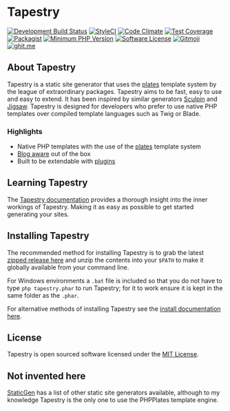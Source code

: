 # Tapestry
[![Development Build Status](https://travis-ci.org/tapestry-cloud/tapestry.svg?branch=development)](https://travis-ci.org/tapestry-cloud/tapestry)
[![StyleCI](https://styleci.io/repos/73839963/shield?branch=master)](https://styleci.io/repos/73839963)
[![Code Climate](https://codeclimate.com/github/tapestry-cloud/tapestry/badges/gpa.svg)](https://codeclimate.com/github/tapestry-cloud/tapestry)
[![Test Coverage](https://codeclimate.com/github/tapestry-cloud/tapestry/badges/coverage.svg)](https://codeclimate.com/github/tapestry-cloud/tapestry/coverage)
[![Packagist](https://img.shields.io/packagist/v/tapestry-cloud/tapestry.svg?style=flat-square)](https://packagist.org/packages/tapestry-cloud/tapestry)
[![Minimum PHP Version](https://img.shields.io/badge/php-%3E%3D%205.6-8892BF.svg?style=flat-square)](https://php.net/)
[![Software License](https://img.shields.io/badge/license-MIT-brightgreen.svg?style=flat-square)](LICENSE)
[![Gitmoji](https://img.shields.io/badge/gitmoji-%20😜%20😍-FFDD67.svg?style=flat-square)](https://gitmoji.carloscuesta.me)
[![ghit.me](https://ghit.me/badge.svg?repo=carbontwelve/tapestry)](https://ghit.me/repo/carbontwelve/tapestry)

## About Tapestry
Tapestry is a static site generator that uses the [plates](http://platesphp.com/) template system by the league of extraordinary packages. Tapestry aims to be fast, easy to use and easy to extend. It has been inspired by similar generators [Sculpin](https://sculpin.io/) and [Jigsaw](http://jigsaw.tighten.co/). Tapestry is designed for developers who prefer to use native PHP templates over compiled template languages such as Twig or Blade. 

### Highlights
* Native PHP templates with the use of the [plates](http://platesphp.com/) template system
* [Blog aware](https://www.tapestry.cloud/documentation/your-content/) out of the box
* Built to be extendable with [plugins](https://www.tapestry.cloud/documentation/working-examples/#plugins)

## Learning Tapestry
The [Tapestry documentation](https://www.tapestry.cloud/documentation/?utm_source=github&utm_medium=referral&utm_campaign=README) provides a thorough insight into the inner workings of Tapestry. Making it as easy as possible to get started generating your sites.

## Installing Tapestry
The recommended method for installing Tapestry is to grab the latest [zipped release here](https://github.com/carbontwelve/tapestry/releases) and unzip the contents into your `$PATH` to make it globally available from your command line.

For Windows environments a `.bat` file is included so that you do not have to type `php tapestry.phar` to run Tapestry; for it to work ensure it is kept in the same folder as the `.phar`.

For alternative methods of installing Tapestry see the [install documentation here](https://www.tapestry.cloud/documentation/installation/?utm_source=github&utm_medium=referral&utm_campaign=README).

## License
Tapestry is open sourced software licensed under the [MIT License](LICENSE).

## Not invented here
[StaticGen](https://www.staticgen.com/) has a list of other static site generators available, although to my knowledge Tapestry is the only one to use the PHPPlates template engine.
